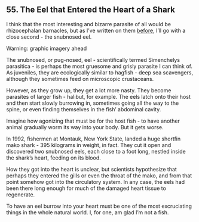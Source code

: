 
## 55. The Eel that Entered the Heart of a Shark

I think that the most interesting and bizarre parasite of all would be rhizocephalan barnacles, but as I’ve written on them [before](https://www.quora.com/Whats-the-oddest-lifeform-ever-discovered/answer/Gary-Meaney "www.quora.com"), I’ll go with a close second - the snubnosed eel.

Warning: graphic imagery ahead

The snubnosed, or pug-nosed, eel - scientifically termed Simenchelys parasitica \- is perhaps the most gruesome and grisly parasite I can think of. As juveniles, they are ecologically similar to hagfish - deep sea scavengers, although they sometimes feed on microscopic crustaceans.

However, as they grow up, they get a lot more nasty. They become parasites of larger fish - halibut, for example. The eels latch onto their host and then start slowly burrowing in, sometimes going all the way to the spine, or even finding themselves in the fish’ abdominal cavity.

Imagine how agonizing that must be for the host fish - to have another animal gradually worm its way into your body. But it gets worse.

In 1992, fishermen at Montauk, New York State, landed a huge shortfin mako shark - 395 kilograms in weight, in fact. They cut it open and discovered two snubnosed eels, each close to a foot long, nestled inside the shark’s heart, feeding on its blood.

How they got into the heart is unclear, but scientists hypothesize that perhaps they entered the gills or even the throat of the mako, and from that point somehow got into the circulatory system. In any case, the eels had been there long enough for much of the damaged heart tissue to regenerate.

To have an eel burrow into your heart must be one of the most excruciating things in the whole natural world. I, for one, am glad I’m not a fish.

